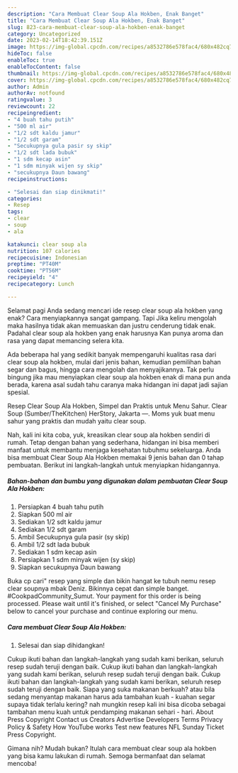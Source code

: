 ```yaml
---
description: "Cara Membuat Clear Soup Ala Hokben, Enak Banget"
title: "Cara Membuat Clear Soup Ala Hokben, Enak Banget"
slug: 823-cara-membuat-clear-soup-ala-hokben-enak-banget
category: Uncategorized
date: 2023-02-14T18:42:39.151Z
image: https://img-global.cpcdn.com/recipes/a8532786e578fac4/680x482cq70/clear-soup-ala-hokben-foto-resep-utama.jpg
hideToc: false
enableToc: true
enableTocContent: false
thumbnail: https://img-global.cpcdn.com/recipes/a8532786e578fac4/680x482cq70/clear-soup-ala-hokben-foto-resep-utama.jpg
cover: https://img-global.cpcdn.com/recipes/a8532786e578fac4/680x482cq70/clear-soup-ala-hokben-foto-resep-utama.jpg
author: Admin
authorAv: notfound
ratingvalue: 3
reviewcount: 22
recipeingredient:
- "4 buah tahu putih"
- "500 ml air"
- "1/2 sdt kaldu jamur"
- "1/2 sdt garam"
- "Secukupnya gula pasir sy skip"
- "1/2 sdt lada bubuk"
- "1 sdm kecap asin"
- "1 sdm minyak wijen sy skip"
- "secukupnya Daun bawang"
recipeinstructions:

- "Selesai dan siap dinikmati!"
categories:
- Resep
tags:
- clear
- soup
- ala

katakunci: clear soup ala 
nutrition: 107 calories
recipecuisine: Indonesian
preptime: "PT40M"
cooktime: "PT56M"
recipeyield: "4"
recipecategory: Lunch

---
```



Selamat pagi Anda sedang mencari ide resep clear soup ala hokben yang enak? Cara menyiapkannya sangat gampang. Tapi Jika keliru mengolah maka hasilnya tidak akan memuaskan dan justru cenderung tidak enak. Padahal clear soup ala hokben yang enak harusnya Kan punya aroma dan rasa yang dapat memancing selera kita.


Ada beberapa hal yang sedikit banyak mempengaruhi kualitas rasa dari clear soup ala hokben, mulai dari jenis bahan, kemudian pemilihan bahan segar dan bagus, hingga cara mengolah dan menyajikannya. Tak perlu bingung jika mau menyiapkan clear soup ala hokben enak di mana pun anda berada, karena asal sudah tahu caranya maka hidangan ini dapat jadi sajian spesial.

Resep Clear Soup Ala Hokben, Simpel dan Praktis untuk Menu Sahur. Clear Soup (Sumber/TheKitchen) HerStory, Jakarta —. Moms yuk buat menu sahur yang praktis dan mudah yaitu clear soup.


Nah, kali ini kita coba, yuk, kreasikan clear soup ala hokben sendiri di rumah. Tetap dengan bahan yang sederhana, hidangan ini bisa memberi manfaat untuk membantu menjaga kesehatan tubuhmu sekeluarga. Anda bisa membuat Clear Soup Ala Hokben memakai 9 jenis bahan dan 0 tahap pembuatan. Berikut ini langkah-langkah untuk menyiapkan hidangannya.

<!--inarticleads1-->

##### Bahan-bahan dan bumbu yang digunakan dalam pembuatan Clear Soup Ala Hokben:

1. Persiapkan 4 buah tahu putih
1. Siapkan 500 ml air
1. Sediakan 1/2 sdt kaldu jamur
1. Sediakan 1/2 sdt garam
1. Ambil Secukupnya gula pasir (sy skip)
1. Ambil 1/2 sdt lada bubuk
1. Sediakan 1 sdm kecap asin
1. Persiapkan 1 sdm minyak wijen (sy skip)
1. Siapkan secukupnya Daun bawang


Buka cp cari&#34; resep yang simple dan bikin hangat ke tubuh nemu resep clear soupnya mbak Deniz. Bikinnya cepat dan simple banget. #CookpadCommunity_Sumut. Your payment for this order is being processed. Please wait until it&#39;s finished, or select &#34;Cancel My Purchase&#34; below to cancel your purchase and continue exploring our menu. 

<!--inarticleads2-->

##### Cara membuat Clear Soup Ala Hokben:


1. Selesai dan siap dihidangkan!

Cukup ikuti bahan dan langkah-langkah yang sudah kami berikan, seluruh resep sudah teruji dengan baik. Cukup ikuti bahan dan langkah-langkah yang sudah kami berikan, seluruh resep sudah teruji dengan baik. Cukup ikuti bahan dan langkah-langkah yang sudah kami berikan, seluruh resep sudah teruji dengan baik. Siapa yang suka makanan berkuah? atau bila sedang menyantap makanan harus ada tambahan kuah - kuahan segar supaya tidak terlalu kering? nah mungkin resep kali ini bisa dicoba sebagai tambahan menu kuah untuk pendamping makanan sehari - hari. About Press Copyright Contact us Creators Advertise Developers Terms Privacy Policy &amp; Safety How YouTube works Test new features NFL Sunday Ticket Press Copyright. 

Gimana nih? Mudah bukan? Itulah cara membuat clear soup ala hokben yang bisa kamu lakukan di rumah. Semoga bermanfaat dan selamat mencoba!
